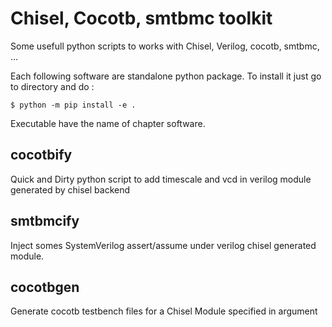# Chisel, Cocotb, smtbmc toolkit

Some usefull python scripts to works with Chisel, Verilog, cocotb, smtbmc, ...

Each following software are standalone python package. To install it just go to
directory and do :
```shell
$ python -m pip install -e .
```

Executable have the name of chapter software.

## cocotbify
Quick and Dirty python script to add timescale and vcd in verilog module generated by chisel backend

## smtbmcify
Inject somes SystemVerilog assert/assume under verilog chisel generated module.

## cocotbgen
Generate cocotb testbench files for a Chisel Module specified in argument

